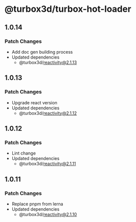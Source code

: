 # @turbox3d/turbox-hot-loader

## 1.0.14

### Patch Changes

- Add doc gen building process
- Updated dependencies
  - @turbox3d/reactivity@2.1.13

## 1.0.13

### Patch Changes

- Upgrade react version
- Updated dependencies
  - @turbox3d/reactivity@2.1.12

## 1.0.12

### Patch Changes

- Lint change
- Updated dependencies
  - @turbox3d/reactivity@2.1.11

## 1.0.11

### Patch Changes

- Replace pnpm from lerna
- Updated dependencies
  - @turbox3d/reactivity@2.1.10
